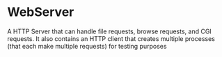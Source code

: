 # WebServer
A HTTP Server that can handle file requests, browse requests, and CGI requests. It also contains an HTTP client that creates multiple processes (that each make multiple requests) for testing purposes
